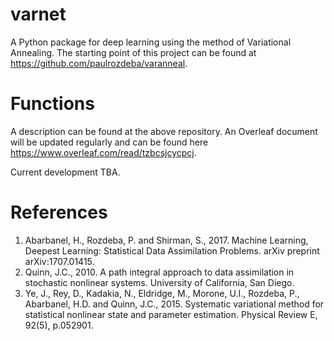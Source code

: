 # varnet
A Python package for deep learning using the method of Variational Annealing. The starting point of this project can be found at https://github.com/paulrozdeba/varanneal. 

# Functions
A description can be found at the above repository. An Overleaf document will be updated regularly and can be found here https://www.overleaf.com/read/tzbcsjcycpcj.

Current development TBA.

# References
1. Abarbanel, H., Rozdeba, P. and Shirman, S., 2017. Machine Learning, Deepest Learning: Statistical Data Assimilation Problems. arXiv preprint arXiv:1707.01415.
2. Quinn, J.C., 2010. A path integral approach to data assimilation in stochastic nonlinear systems. University of California, San Diego.
3. Ye, J., Rey, D., Kadakia, N., Eldridge, M., Morone, U.I., Rozdeba, P., Abarbanel, H.D. and Quinn, J.C., 2015. Systematic variational method for statistical nonlinear state and parameter estimation. Physical Review E, 92(5), p.052901.
